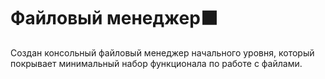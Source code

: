 # Файловый менеджер⬛
Cоздан консольный файловый менеджер начального уровня, который покрывает минимальный набор функционала по работе с файлами.
